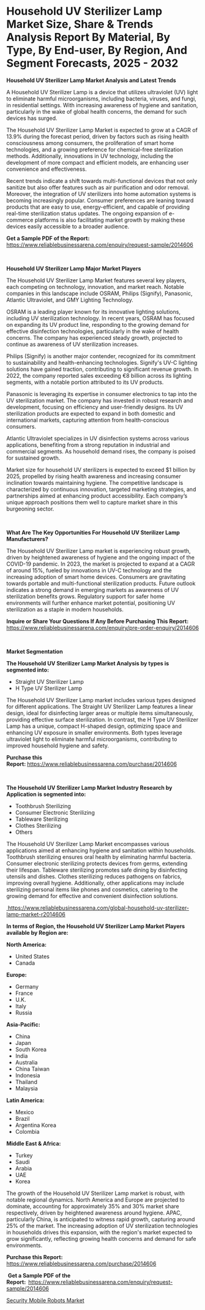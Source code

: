 <p><h1>Household UV Sterilizer Lamp Market Size, Share & Trends Analysis Report By Material, By Type, By End-user, By Region, And Segment Forecasts, 2025 - 2032</h1></p><p><strong>Household UV Sterilizer Lamp Market Analysis and Latest Trends</strong></p>
<p><p>A Household UV Sterilizer Lamp is a device that utilizes ultraviolet (UV) light to eliminate harmful microorganisms, including bacteria, viruses, and fungi, in residential settings. With increasing awareness of hygiene and sanitation, particularly in the wake of global health concerns, the demand for such devices has surged. </p><p>The Household UV Sterilizer Lamp Market is expected to grow at a CAGR of 13.9% during the forecast period, driven by factors such as rising health consciousness among consumers, the proliferation of smart home technologies, and a growing preference for chemical-free sterilization methods. Additionally, innovations in UV technology, including the development of more compact and efficient models, are enhancing user convenience and effectiveness. </p><p>Recent trends indicate a shift towards multi-functional devices that not only sanitize but also offer features such as air purification and odor removal. Moreover, the integration of UV sterilizers into home automation systems is becoming increasingly popular. Consumer preferences are leaning toward products that are easy to use, energy-efficient, and capable of providing real-time sterilization status updates. The ongoing expansion of e-commerce platforms is also facilitating market growth by making these devices easily accessible to a broader audience.</p></p>
<p><strong>Get a Sample PDF of the Report:&nbsp;</strong> <a href="https://www.reliablebusinessarena.com/enquiry/request-sample/2014606?utm_campaign=2793&utm_medium=2&utm_source=Github&utm_content=ia&utm_term=29032025&utm_id=household-uv-sterilizer-lamp">https://www.reliablebusinessarena.com/enquiry/request-sample/2014606</a></p>
<p>&nbsp;</p>
<p><strong>Household UV Sterilizer Lamp Major Market Players</strong></p>
<p><p>The Household UV Sterilizer Lamp Market features several key players, each competing on technology, innovation, and market reach. Notable companies in this landscape include OSRAM, Philips (Signify), Panasonic, Atlantic Ultraviolet, and GMY Lighting Technology.</p><p>OSRAM is a leading player known for its innovative lighting solutions, including UV sterilization technology. In recent years, OSRAM has focused on expanding its UV product line, responding to the growing demand for effective disinfection technologies, particularly in the wake of health concerns. The company has experienced steady growth, projected to continue as awareness of UV sterilization increases.</p><p>Philips (Signify) is another major contender, recognized for its commitment to sustainability and health-enhancing technologies. Signify's UV-C lighting solutions have gained traction, contributing to significant revenue growth. In 2022, the company reported sales exceeding €8 billion across its lighting segments, with a notable portion attributed to its UV products.</p><p>Panasonic is leveraging its expertise in consumer electronics to tap into the UV sterilization market. The company has invested in robust research and development, focusing on efficiency and user-friendly designs. Its UV sterilization products are expected to expand in both domestic and international markets, capturing attention from health-conscious consumers.</p><p>Atlantic Ultraviolet specializes in UV disinfection systems across various applications, benefiting from a strong reputation in industrial and commercial segments. As household demand rises, the company is poised for sustained growth.</p><p>Market size for household UV sterilizers is expected to exceed $1 billion by 2025, propelled by rising health awareness and increasing consumer inclination towards maintaining hygiene. The competitive landscape is characterized by continuous innovation, targeted marketing strategies, and partnerships aimed at enhancing product accessibility. Each company’s unique approach positions them well to capture market share in this burgeoning sector.</p></p>
<p>&nbsp;</p>
<p><strong>What Are The Key Opportunities For Household UV Sterilizer Lamp Manufacturers?</strong></p>
<p><p>The Household UV Sterilizer Lamp market is experiencing robust growth, driven by heightened awareness of hygiene and the ongoing impact of the COVID-19 pandemic. In 2023, the market is projected to expand at a CAGR of around 15%, fueled by innovations in UV-C technology and the increasing adoption of smart home devices. Consumers are gravitating towards portable and multi-functional sterilization products. Future outlook indicates a strong demand in emerging markets as awareness of UV sterilization benefits grows. Regulatory support for safer home environments will further enhance market potential, positioning UV sterilization as a staple in modern households.</p></p>
<p><strong>Inquire or Share Your Questions If Any Before Purchasing This Report:</strong> <a href="https://www.reliablebusinessarena.com/enquiry/pre-order-enquiry/2014606?utm_campaign=2793&utm_medium=2&utm_source=Github&utm_content=ia&utm_term=29032025&utm_id=household-uv-sterilizer-lamp">https://www.reliablebusinessarena.com/enquiry/pre-order-enquiry/2014606</a></p>
<p>&nbsp;</p>
<p><strong>Market Segmentation</strong></p>
<p><strong>The Household UV Sterilizer Lamp Market Analysis by types is segmented into:</strong></p>
<p><ul><li>Straight UV Sterilizer Lamp</li><li>H Type UV Sterilizer Lamp</li></ul></p>
<p><p>The Household UV Sterilizer Lamp market includes various types designed for different applications. The Straight UV Sterilizer Lamp features a linear design, ideal for disinfecting larger areas or multiple items simultaneously, providing effective surface sterilization. In contrast, the H Type UV Sterilizer Lamp has a unique, compact H-shaped design, optimizing space and enhancing UV exposure in smaller environments. Both types leverage ultraviolet light to eliminate harmful microorganisms, contributing to improved household hygiene and safety.</p></p>
<p><strong>Purchase this Report:&nbsp;</strong><a href="https://www.reliablebusinessarena.com/purchase/2014606?utm_campaign=2793&utm_medium=2&utm_source=Github&utm_content=ia&utm_term=29032025&utm_id=household-uv-sterilizer-lamp">https://www.reliablebusinessarena.com/purchase/2014606</a></p>
<p>&nbsp;</p>
<p><strong>The Household UV Sterilizer Lamp Market Industry Research by Application is segmented into:</strong></p>
<p><ul><li>Toothbrush Sterilizing</li><li>Consumer Electronic Sterilizing</li><li>Tableware Sterilizing</li><li>Clothes Sterilizing</li><li>Others</li></ul></p>
<p><p>The Household UV Sterilizer Lamp Market encompasses various applications aimed at enhancing hygiene and sanitation within households. Toothbrush sterilizing ensures oral health by eliminating harmful bacteria. Consumer electronic sterilizing protects devices from germs, extending their lifespan. Tableware sterilizing promotes safe dining by disinfecting utensils and dishes. Clothes sterilizing reduces pathogens on fabrics, improving overall hygiene. Additionally, other applications may include sterilizing personal items like phones and cosmetics, catering to the growing demand for effective and convenient disinfection solutions.</p></p>
<p><a href="https://www.reliablebusinessarena.com/global-household-uv-sterilizer-lamp-market-r2014606?utm_campaign=2793&utm_medium=2&utm_source=Github&utm_content=ia&utm_term=29032025&utm_id=household-uv-sterilizer-lamp">&nbsp;https://www.reliablebusinessarena.com/global-household-uv-sterilizer-lamp-market-r2014606</a></p>
<p><strong>In terms of Region, the Household UV Sterilizer Lamp Market Players available by Region are:</strong></p>
<p>
    <p> <strong> North America: </strong>
        <ul>
            <li>United States</li>
            <li>Canada</li>
        </ul>
        </p> 
    <p> <strong> Europe: </strong>
        <ul>
            <li>Germany</li>
            <li>France</li>
            <li>U.K.</li>
            <li>Italy</li>
            <li>Russia</li>
        </ul>
        </p> 
    <p> <strong> Asia-Pacific: </strong>
        <ul>
            <li>China</li>
            <li>Japan</li>
            <li>South Korea</li>
            <li>India</li>
            <li>Australia</li>
            <li>China Taiwan</li>
            <li>Indonesia</li>
            <li>Thailand</li>
            <li>Malaysia</li>
        </ul>
        </p> 
    <p> <strong> Latin America: </strong>
        <ul>
            <li>Mexico</li>
            <li>Brazil</li>
            <li>Argentina Korea</li>
            <li>Colombia</li>
        </ul>
        </p> 
    <p> <strong> Middle East & Africa: </strong>
        <ul>
            <li>Turkey</li>
            <li>Saudi</li>
            <li>Arabia</li>
            <li>UAE</li>
            <li>Korea</li>
        </ul>
    </p>
    </p>
<p><p>The growth of the Household UV Sterilizer Lamp market is robust, with notable regional dynamics. North America and Europe are projected to dominate, accounting for approximately 35% and 30% market share respectively, driven by heightened awareness around hygiene. APAC, particularly China, is anticipated to witness rapid growth, capturing around 25% of the market. The increasing adoption of UV sterilization technologies in households drives this expansion, with the region's market expected to grow significantly, reflecting growing health concerns and demand for safe environments.</p></p>
<p><strong>Purchase this Report: </strong><a href="https://www.reliablebusinessarena.com/purchase/2014606?utm_campaign=2793&utm_medium=2&utm_source=Github&utm_content=ia&utm_term=29032025&utm_id=household-uv-sterilizer-lamp">https://www.reliablebusinessarena.com/purchase/2014606</a></p>
<p>&nbsp;<strong>Get a Sample PDF of the Report:&nbsp;&nbsp;</strong><a href="https://www.reliablebusinessarena.com/enquiry/request-sample/2014606?utm_campaign=2793&utm_medium=2&utm_source=Github&utm_content=ia&utm_term=29032025&utm_id=household-uv-sterilizer-lamp">https://www.reliablebusinessarena.com/enquiry/request-sample/2014606</a></p>
<p><strong></strong></p>
<p><p><a href="https://github.com/ajayanhaizan/Market-Research-Report-List-1/blob/main/security-mobile-robots-market.md?utm_campaign=2793&utm_medium=2&utm_source=Github&utm_content=ia&utm_term=29032025&utm_id=household-uv-sterilizer-lamp">Security Mobile Robots Market</a></p></p>